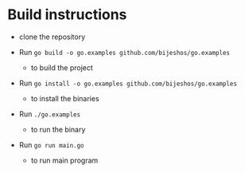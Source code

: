 # Build instructions

- clone the repository

- Run `go build -o go.examples github.com/bijeshos/go.examples`
    - to build the project

- Run `go install -o go.examples github.com/bijeshos/go.examples`
    - to install the binaries

- Run `./go.examples`
    - to run the binary

- Run `go run main.go`
    - to run main program    